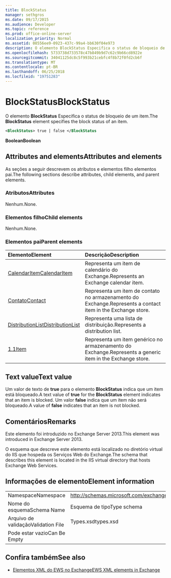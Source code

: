 ```yaml
---
title: BlockStatus
manager: sethgros
ms.date: 09/17/2015
ms.audience: Developer
ms.topic: reference
ms.prod: office-online-server
localization_priority: Normal
ms.assetid: 08556ee9-0923-437c-99a4-bb630f04e973
description: O elemento BlockStatus Especifica o status de bloqueio de um item.
ms.openlocfilehash: 5733738d733578c47b849b9d7c62c9b66cd8922e
ms.sourcegitcommit: 34041125dc8c5f993b21cebfc4f8b72f0fd2cb6f
ms.translationtype: MT
ms.contentlocale: pt-BR
ms.lasthandoff: 06/25/2018
ms.locfileid: "19751283"
---
```

# <a name="blockstatus"></a><span data-ttu-id="22d4f-103">BlockStatus</span><span class="sxs-lookup"><span data-stu-id="22d4f-103">BlockStatus</span></span>

<span data-ttu-id="22d4f-104">O elemento **BlockStatus** Especifica o status de bloqueio de um item.</span><span class="sxs-lookup"><span data-stu-id="22d4f-104">The **BlockStatus** element specifies the block status of an item.</span></span> 
  
```XML
<BlockStatus> true | false </BlockStatus
```

 <span data-ttu-id="22d4f-105">**Boolean**</span><span class="sxs-lookup"><span data-stu-id="22d4f-105">**Boolean**</span></span>
## <a name="attributes-and-elements"></a><span data-ttu-id="22d4f-106">Attributes and elements</span><span class="sxs-lookup"><span data-stu-id="22d4f-106">Attributes and elements</span></span>

<span data-ttu-id="22d4f-107">As seções a seguir descrevem os atributos e elementos filho elementos pai.</span><span class="sxs-lookup"><span data-stu-id="22d4f-107">The following sections describe attributes, child elements, and parent elements.</span></span>
  
### <a name="attributes"></a><span data-ttu-id="22d4f-108">Atributos</span><span class="sxs-lookup"><span data-stu-id="22d4f-108">Attributes</span></span>

<span data-ttu-id="22d4f-109">Nenhum.</span><span class="sxs-lookup"><span data-stu-id="22d4f-109">None.</span></span>
  
### <a name="child-elements"></a><span data-ttu-id="22d4f-110">Elementos filho</span><span class="sxs-lookup"><span data-stu-id="22d4f-110">Child elements</span></span>

<span data-ttu-id="22d4f-111">Nenhum.</span><span class="sxs-lookup"><span data-stu-id="22d4f-111">None.</span></span>
  
### <a name="parent-elements"></a><span data-ttu-id="22d4f-112">Elementos pai</span><span class="sxs-lookup"><span data-stu-id="22d4f-112">Parent elements</span></span>

|<span data-ttu-id="22d4f-113">**Elemento**</span><span class="sxs-lookup"><span data-stu-id="22d4f-113">**Element**</span></span>|<span data-ttu-id="22d4f-114">**Descrição**</span><span class="sxs-lookup"><span data-stu-id="22d4f-114">**Description**</span></span>|
|:-----|:-----|
|[<span data-ttu-id="22d4f-115">CalendarItem</span><span class="sxs-lookup"><span data-stu-id="22d4f-115">CalendarItem</span></span>](calendaritem.md) <br/> |<span data-ttu-id="22d4f-116">Representa um item de calendário do Exchange.</span><span class="sxs-lookup"><span data-stu-id="22d4f-116">Represents an Exchange calendar item.</span></span>  <br/> |
|[<span data-ttu-id="22d4f-117">Contato</span><span class="sxs-lookup"><span data-stu-id="22d4f-117">Contact</span></span>](contact.md) <br/> |<span data-ttu-id="22d4f-118">Representa um item de contato no armazenamento do Exchange.</span><span class="sxs-lookup"><span data-stu-id="22d4f-118">Represents a contact item in the Exchange store.</span></span>  <br/> |
|[<span data-ttu-id="22d4f-119">DistributionList</span><span class="sxs-lookup"><span data-stu-id="22d4f-119">DistributionList</span></span>](distributionlist.md) <br/> |<span data-ttu-id="22d4f-120">Representa uma lista de distribuição.</span><span class="sxs-lookup"><span data-stu-id="22d4f-120">Represents a distribution list.</span></span>  <br/> |
|[<span data-ttu-id="22d4f-121">1.1</span><span class="sxs-lookup"><span data-stu-id="22d4f-121">Item</span></span>](item.md) <br/> |<span data-ttu-id="22d4f-122">Representa um item genérico no armazenamento do Exchange.</span><span class="sxs-lookup"><span data-stu-id="22d4f-122">Represents a generic item in the Exchange store.</span></span>  <br/> |
   
## <a name="text-value"></a><span data-ttu-id="22d4f-123">Text value</span><span class="sxs-lookup"><span data-stu-id="22d4f-123">Text value</span></span>

<span data-ttu-id="22d4f-124">Um valor de texto de **true** para o elemento **BlockStatus** indica que um item está bloqueado.</span><span class="sxs-lookup"><span data-stu-id="22d4f-124">A text value of **true** for the **BlockStatus** element indicates that an item is blocked.</span></span> <span data-ttu-id="22d4f-125">Um valor **false** indica que um item não será bloqueado.</span><span class="sxs-lookup"><span data-stu-id="22d4f-125">A value of **false** indicates that an item is not blocked.</span></span> 
  
## <a name="remarks"></a><span data-ttu-id="22d4f-126">Comentários</span><span class="sxs-lookup"><span data-stu-id="22d4f-126">Remarks</span></span>

<span data-ttu-id="22d4f-127">Este elemento foi introduzido no Exchange Server 2013.</span><span class="sxs-lookup"><span data-stu-id="22d4f-127">This element was introduced in Exchange Server 2013.</span></span>
  
<span data-ttu-id="22d4f-128">O esquema que descreve este elemento está localizado no diretório virtual do IIS que hospeda os Serviços Web do Exchange.</span><span class="sxs-lookup"><span data-stu-id="22d4f-128">The schema that describes this element is located in the IIS virtual directory that hosts Exchange Web Services.</span></span>
  
## <a name="element-information"></a><span data-ttu-id="22d4f-129">Informações de elemento</span><span class="sxs-lookup"><span data-stu-id="22d4f-129">Element information</span></span>

|||
|:-----|:-----|
|<span data-ttu-id="22d4f-130">Namespace</span><span class="sxs-lookup"><span data-stu-id="22d4f-130">Namespace</span></span>  <br/> |http://schemas.microsoft.com/exchange/services/2006/types  <br/> |
|<span data-ttu-id="22d4f-131">Nome do esquema</span><span class="sxs-lookup"><span data-stu-id="22d4f-131">Schema Name</span></span>  <br/> |<span data-ttu-id="22d4f-132">Esquema de tipo</span><span class="sxs-lookup"><span data-stu-id="22d4f-132">Type schema</span></span>  <br/> |
|<span data-ttu-id="22d4f-133">Arquivo de validação</span><span class="sxs-lookup"><span data-stu-id="22d4f-133">Validation File</span></span>  <br/> |<span data-ttu-id="22d4f-134">Types.xsd</span><span class="sxs-lookup"><span data-stu-id="22d4f-134">types.xsd</span></span>  <br/> |
|<span data-ttu-id="22d4f-135">Pode estar vazio</span><span class="sxs-lookup"><span data-stu-id="22d4f-135">Can Be Empty</span></span>  <br/> ||
   
## <a name="see-also"></a><span data-ttu-id="22d4f-136">Confira também</span><span class="sxs-lookup"><span data-stu-id="22d4f-136">See also</span></span>



- [<span data-ttu-id="22d4f-137">Elementos XML do EWS no Exchange</span><span class="sxs-lookup"><span data-stu-id="22d4f-137">EWS XML elements in Exchange</span></span>](ews-xml-elements-in-exchange.md)

